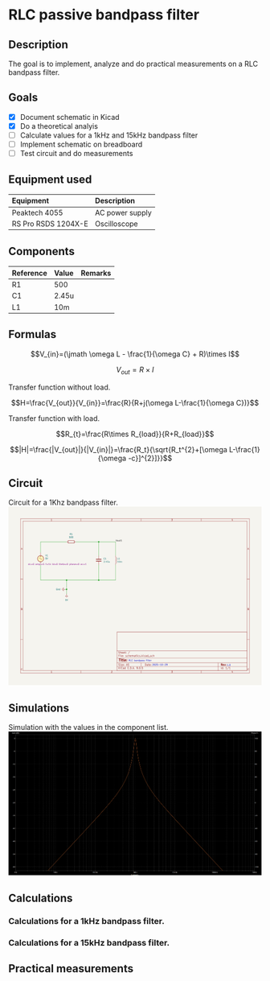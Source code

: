 # RLC passive bandpass filter

## Description
The goal is to implement, analyze and do practical measurements on a RLC bandpass filter.
 
## Goals
- [x] Document schematic in Kicad
- [x] Do a theoretical analyis 
- [ ] Calculate values for a 1kHz and 15kHz bandpass filter 
- [ ] Implement schematic on breadboard
- [ ] Test circuit and do measurements

## Equipment used
| Equipment | Description |
| :------------- | :------------- |
| Peaktech 4055 | AC power supply |
| RS Pro RSDS 1204X-E | Oscilloscope |

## Components
| Reference | Value | Remarks |
| :------------- | :------------- | :------------- |
| R1 | 500 | |
| C1 | 2.45u | |
| L1 | 10m | |

## Formulas
```math
V_{in}=(\jmath \omega L - \frac{1}{\omega C} + R)\times I
```
```math
V_{out}=R\times I 
```
Transfer function without load.
```math
H=\frac{V_{out}}{V_{in}}=\frac{R}{R+j(\omega L-\frac{1}{\omega C})}
```
Transfer function with load.
```math
R_{t}=\frac{R\times R_{load}}{R+R_{load}}
```
```math
|H|=\frac{|V_{out}|}{|V_{in}|}=\frac{R_t}{\sqrt{R_t^{2}+[\omega L-\frac{1}{\omega -c}]^{2}]}}
```
## Circuit
Circuit for a 1Khz bandpass filter.
<img src="./schematics/schematics.svg">

## Simulations
Simulation with the values in the component list.
<img src="./images/simulation.png">

## Calculations

### Calculations for a 1kHz bandpass filter.

### Calculations for a 15kHz bandpass filter.

## Practical measurements
